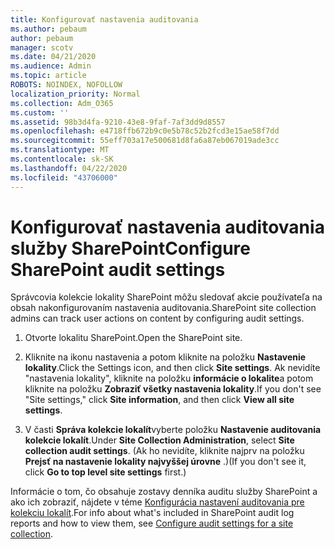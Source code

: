 ```yaml
---
title: Konfigurovať nastavenia auditovania
ms.author: pebaum
author: pebaum
manager: scotv
ms.date: 04/21/2020
ms.audience: Admin
ms.topic: article
ROBOTS: NOINDEX, NOFOLLOW
localization_priority: Normal
ms.collection: Adm_O365
ms.custom: ''
ms.assetid: 98b3d4fa-9210-43e8-9faf-7af3dd9d8557
ms.openlocfilehash: e4718ffb672b9c0e5b78c52b2fcd3e15ae58f7dd
ms.sourcegitcommit: 55eff703a17e500681d8fa6a87eb067019ade3cc
ms.translationtype: MT
ms.contentlocale: sk-SK
ms.lasthandoff: 04/22/2020
ms.locfileid: "43706000"
---
```

# <a name="configure-sharepoint-audit-settings"></a><span data-ttu-id="33c26-102">Konfigurovať nastavenia auditovania služby SharePoint</span><span class="sxs-lookup"><span data-stu-id="33c26-102">Configure SharePoint audit settings</span></span>

<span data-ttu-id="33c26-103">Správcovia kolekcie lokality SharePoint môžu sledovať akcie používateľa na obsah nakonfigurovaním nastavenia auditovania.</span><span class="sxs-lookup"><span data-stu-id="33c26-103">SharePoint site collection admins can track user actions on content by configuring audit settings.</span></span>
  
1. <span data-ttu-id="33c26-104">Otvorte lokalitu SharePoint.</span><span class="sxs-lookup"><span data-stu-id="33c26-104">Open the SharePoint site.</span></span>
    
2. <span data-ttu-id="33c26-105">Kliknite na ikonu nastavenia a potom kliknite na položku **Nastavenie lokality**.</span><span class="sxs-lookup"><span data-stu-id="33c26-105">Click the Settings icon, and then click **Site settings**.</span></span> <span data-ttu-id="33c26-106">Ak nevidíte "nastavenia lokality", kliknite na položku **informácie o lokalite**a potom kliknite na položku **Zobraziť všetky nastavenia lokality**.</span><span class="sxs-lookup"><span data-stu-id="33c26-106">If you don't see "Site settings," click **Site information**, and then click **View all site settings**.</span></span>
    
3. <span data-ttu-id="33c26-107">V časti **Správa kolekcie lokalít**vyberte položku **Nastavenie auditovania kolekcie lokalít**.</span><span class="sxs-lookup"><span data-stu-id="33c26-107">Under **Site Collection Administration**, select **Site collection audit settings**.</span></span> <span data-ttu-id="33c26-108">(Ak ho nevidíte, kliknite najprv na položku **Prejsť na nastavenie lokality najvyššej úrovne** .)</span><span class="sxs-lookup"><span data-stu-id="33c26-108">(If you don't see it, click **Go to top level site settings** first.)</span></span> 
    
<span data-ttu-id="33c26-109">Informácie o tom, čo obsahuje zostavy denníka auditu služby SharePoint a ako ich zobraziť, nájdete v téme [Konfigurácia nastavení auditovania pre kolekciu lokalít](https://go.microsoft.com/fwlink/?linkid=404050).</span><span class="sxs-lookup"><span data-stu-id="33c26-109">For info about what's included in SharePoint audit log reports and how to view them, see [Configure audit settings for a site collection](https://go.microsoft.com/fwlink/?linkid=404050).</span></span>
  

